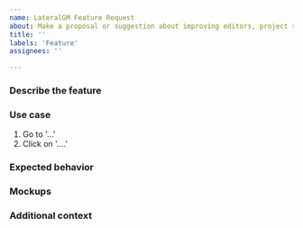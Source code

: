 ```yaml
---
name: LateralGM Feature Request
about: Make a proposal or suggestion about improving editors, project readers, third party plugin API, or external and platform integration.
title: ''
labels: 'Feature'
assignees: ''

---
```


<!-- Please search existing issues first to avoid creating duplicates. -->

### Describe the feature
<!-- A clear and concise description of what the functionality is and the intended target audience. -->

### Use case
<!-- Enumerate the series of events that would trigger the functionality or behavior. -->
1. Go to '...'
2. Click on '....'

### Expected behavior
<!-- A clear and concise description of what you expect or want to happen. -->

### Mockups
<!-- If you have or would like to provide a design, feel free to share photos/screenshots. -->

### Additional context
<!-- Add any other context about the feature here. -->
